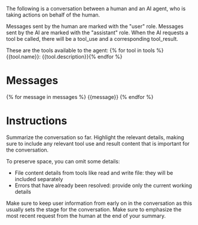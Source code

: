 The following is a conversation between a human and an AI agent, 
who is taking actions on behalf of the human.

Messages sent by the human are marked with the "user" role.
Messages sent by the AI are marked with the "assistant" role.
When the AI requests a tool be called, there will be a tool_use and a corresponding tool_result.

These are the tools available to the agent:
{% for tool in tools %}
{{tool.name}}: {{tool.description}}{% endfor %}

# Messages
{% for message in messages %}
{{message}}
{% endfor %}

# Instructions

Summarize the conversation so far. Highlight the relevant details, making sure to include any
relevant tool use and result content that is important for the conversation.

To preserve space, you can omit some details:
- File content details from tools like read and write file: they will be included separately
- Errors that have already been resolved: provide only the current working details

Make sure to keep user information from early on in the conversation as this usually sets the stage for the conversation.
Make sure to emphasize the most recent request from the human at the end of your summary.
